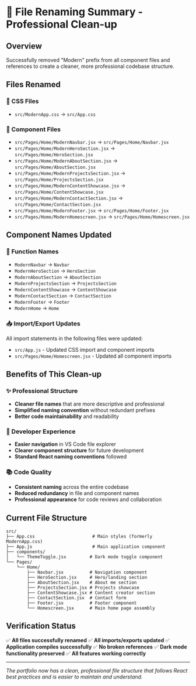 # 🔄 File Renaming Summary - Professional Clean-up

## Overview
Successfully removed "Modern" prefix from all component files and references to create a cleaner, more professional codebase structure.

## Files Renamed

### 📁 CSS Files
- `src/ModernApp.css` → `src/App.css`

### 📁 Component Files
- `src/Pages/Home/ModernNavbar.jsx` → `src/Pages/Home/Navbar.jsx`
- `src/Pages/Home/ModernHeroSection.jsx` → `src/Pages/Home/HeroSection.jsx`
- `src/Pages/Home/ModernAboutSection.jsx` → `src/Pages/Home/AboutSection.jsx`
- `src/Pages/Home/ModernProjectsSection.jsx` → `src/Pages/Home/ProjectsSection.jsx`
- `src/Pages/Home/ModernContentShowcase.jsx` → `src/Pages/Home/ContentShowcase.jsx`
- `src/Pages/Home/ModernContactSection.jsx` → `src/Pages/Home/ContactSection.jsx`
- `src/Pages/Home/ModernFooter.jsx` → `src/Pages/Home/Footer.jsx`
- `src/Pages/Home/ModernHomescreen.jsx` → `src/Pages/Home/Homescreen.jsx`

## Component Names Updated

### 🔧 Function Names
- `ModernNavbar` → `Navbar`
- `ModernHeroSection` → `HeroSection`
- `ModernAboutSection` → `AboutSection`
- `ModernProjectsSection` → `ProjectsSection`
- `ModernContentShowcase` → `ContentShowcase`
- `ModernContactSection` → `ContactSection`
- `ModernFooter` → `Footer`
- `ModernHome` → `Home`

### 📥 Import/Export Updates
All import statements in the following files were updated:
- `src/App.js` - Updated CSS import and component imports
- `src/Pages/Home/Homescreen.jsx` - Updated all component imports

## Benefits of This Clean-up

### ✨ Professional Structure
- **Cleaner file names** that are more descriptive and professional
- **Simplified naming convention** without redundant prefixes
- **Better code maintainability** and readability

### 🎯 Developer Experience
- **Easier navigation** in VS Code file explorer
- **Clearer component structure** for future development
- **Standard React naming conventions** followed

### 📚 Code Quality
- **Consistent naming** across the entire codebase
- **Reduced redundancy** in file and component names
- **Professional appearance** for code reviews and collaboration

## Current File Structure

```
src/
├── App.css                      # Main styles (formerly ModernApp.css)
├── App.js                       # Main application component
├── components/
│   └── ThemeToggle.jsx         # Dark mode toggle component
└── Pages/
    └── Home/
        ├── Navbar.jsx          # Navigation component
        ├── HeroSection.jsx     # Hero/landing section
        ├── AboutSection.jsx    # About me section
        ├── ProjectsSection.jsx # Projects showcase
        ├── ContentShowcase.jsx # Content creator section
        ├── ContactSection.jsx  # Contact form
        ├── Footer.jsx          # Footer component
        └── Homescreen.jsx      # Main home page assembly
```

## Verification Status
✅ **All files successfully renamed**
✅ **All imports/exports updated**
✅ **Application compiles successfully**
✅ **No broken references**
✅ **Dark mode functionality preserved**
✅ **All features working correctly**

---

*The portfolio now has a clean, professional file structure that follows React best practices and is easier to maintain and understand.*
